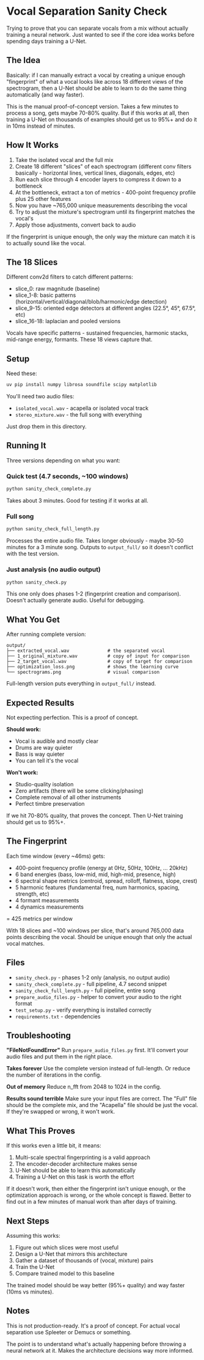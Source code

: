 # Vocal Separation Sanity Check

Trying to prove that you can separate vocals from a mix without actually training a neural network. Just wanted to see if the core idea works before spending days training a U-Net.

## The Idea

Basically: if I can manually extract a vocal by creating a unique enough "fingerprint" of what a vocal looks like across 18 different views of the spectrogram, then a U-Net should be able to learn to do the same thing automatically (and way faster).

This is the manual proof-of-concept version. Takes a few minutes to process a song, gets maybe 70-80% quality. But if this works at all, then training a U-Net on thousands of examples should get us to 95%+ and do it in 10ms instead of minutes.

## How It Works

1. Take the isolated vocal and the full mix
2. Create 18 different "slices" of each spectrogram (different conv filters basically - horizontal lines, vertical lines, diagonals, edges, etc)
3. Run each slice through 4 encoder layers to compress it down to a bottleneck
4. At the bottleneck, extract a ton of metrics - 400-point frequency profile plus 25 other features
5. Now you have ~765,000 unique measurements describing the vocal
6. Try to adjust the mixture's spectrogram until its fingerprint matches the vocal's
7. Apply those adjustments, convert back to audio

If the fingerprint is unique enough, the only way the mixture can match it is to actually sound like the vocal.

## The 18 Slices

Different conv2d filters to catch different patterns:

- slice_0: raw magnitude (baseline)
- slice_1-8: basic patterns (horizontal/vertical/diagonal/blob/harmonic/edge detection)
- slice_9-15: oriented edge detectors at different angles (22.5°, 45°, 67.5°, etc)
- slice_16-18: laplacian and pooled versions

Vocals have specific patterns - sustained frequencies, harmonic stacks, mid-range energy, formants. These 18 views capture that.

## Setup

Need these:
```bash
uv pip install numpy librosa soundfile scipy matplotlib
```

You'll need two audio files:
- `isolated_vocal.wav` - acapella or isolated vocal track
- `stereo_mixture.wav` - the full song with everything

Just drop them in this directory.

## Running It

Three versions depending on what you want:

### Quick test (4.7 seconds, ~100 windows)
```bash
python sanity_check_complete.py
```
Takes about 3 minutes. Good for testing if it works at all.

### Full song
```bash
python sanity_check_full_length.py
```
Processes the entire audio file. Takes longer obviously - maybe 30-50 minutes for a 3 minute song. Outputs to `output_full/` so it doesn't conflict with the test version.

### Just analysis (no audio output)
```bash
python sanity_check.py
```
This one only does phases 1-2 (fingerprint creation and comparison). Doesn't actually generate audio. Useful for debugging.

## What You Get

After running complete version:

```
output/
├── extracted_vocal.wav              # the separated vocal
├── 1_original_mixture.wav           # copy of input for comparison
├── 2_target_vocal.wav               # copy of target for comparison
├── optimization_loss.png            # shows the learning curve
└── spectrograms.png                 # visual comparison
```

Full-length version puts everything in `output_full/` instead.

## Expected Results

Not expecting perfection. This is a proof of concept.

**Should work:**
- Vocal is audible and mostly clear
- Drums are way quieter
- Bass is way quieter
- You can tell it's the vocal

**Won't work:**
- Studio-quality isolation
- Zero artifacts (there will be some clicking/phasing)
- Complete removal of all other instruments
- Perfect timbre preservation

If we hit 70-80% quality, that proves the concept. Then U-Net training should get us to 95%+.

## The Fingerprint

Each time window (every ~46ms) gets:
- 400-point frequency profile (energy at 0Hz, 50Hz, 100Hz, ... 20kHz)
- 6 band energies (bass, low-mid, mid, high-mid, presence, high)
- 6 spectral shape metrics (centroid, spread, rolloff, flatness, slope, crest)
- 5 harmonic features (fundamental freq, num harmonics, spacing, strength, etc)
- 4 formant measurements
- 4 dynamics measurements

= 425 metrics per window

With 18 slices and ~100 windows per slice, that's around 765,000 data points describing the vocal. Should be unique enough that only the actual vocal matches.

## Files

- `sanity_check.py` - phases 1-2 only (analysis, no output audio)
- `sanity_check_complete.py` - full pipeline, 4.7 second snippet
- `sanity_check_full_length.py` - full pipeline, entire song
- `prepare_audio_files.py` - helper to convert your audio to the right format
- `test_setup.py` - verify everything is installed correctly
- `requirements.txt` - dependencies

## Troubleshooting

**"FileNotFoundError"**
Run `prepare_audio_files.py` first. It'll convert your audio files and put them in the right place.

**Takes forever**
Use the complete version instead of full-length. Or reduce the number of iterations in the config.

**Out of memory**
Reduce n_fft from 2048 to 1024 in the config.

**Results sound terrible**
Make sure your input files are correct. The "Full" file should be the complete mix, and the "Acapella" file should be just the vocal. If they're swapped or wrong, it won't work.

## What This Proves

If this works even a little bit, it means:
1. Multi-scale spectral fingerprinting is a valid approach
2. The encoder-decoder architecture makes sense
3. U-Net should be able to learn this automatically
4. Training a U-Net on this task is worth the effort

If it doesn't work, then either the fingerprint isn't unique enough, or the optimization approach is wrong, or the whole concept is flawed. Better to find out in a few minutes of manual work than after days of training.

## Next Steps

Assuming this works:
1. Figure out which slices were most useful
2. Design a U-Net that mirrors this architecture
3. Gather a dataset of thousands of (vocal, mixture) pairs
4. Train the U-Net
5. Compare trained model to this baseline

The trained model should be way better (95%+ quality) and way faster (10ms vs minutes).

## Notes

This is not production-ready. It's a proof of concept. For actual vocal separation use Spleeter or Demucs or something.

The point is to understand what's actually happening before throwing a neural network at it. Makes the architecture decisions way more informed.
